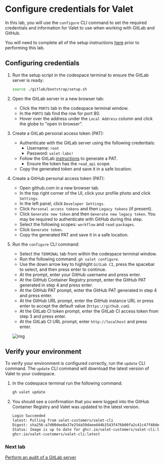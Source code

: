 # Configure credentials for Valet

In this lab, you will use the `configure` CLI command to set the required credentials and information for Valet to use when working with GitLab and GitHub.

You will need to complete all of the setup instructions [here](./readme.md#configure-your-codespace) prior to performing this lab.

## Configuring credentials

1. Run the setup script in the codespace terminal to ensure the GitLab server is ready:
    ```bash
    source ./gitlab/bootstrap/setup.sh
    ```

2. Open the GitLab server in a new browser tab:
    - Click the `PORTS` tab in the codespace terminal window.
    - In the `PORTS` tab find the row for port 80.
    - Hover over the address under the `Local Address` column and click the globe to "open in browser".

3. Create a GitLab personal access token (PAT):
    - Authenticate with the GitLab server using the following credentials:
      - Username: `root`
      - Password: `valet-labs!`
    - Follow the GitLab [instructions](https://docs.gitlab.com/ee/user/profile/personal_access_tokens.html#create-a-personal-access-token) to generate a PAT.
      - Ensure the token has the `read_api` scope.
    - Copy the generated token and save it in a safe location.

4. Create a GitHub personal access token (PAT):
    - Open github.com in a new browser tab.
    - In the top right corner of the UI, click your profile photo and click `Settings`.
    - In the left panel, click `Developer Settings`.
    - Click `Personal access tokens` and then `Legacy tokens` (if present).
    - Click `Generate new token` and then `Generate new legacy token`. You may be required to authenticate with GitHub during this step.
    - Select the following scopes: `workflow` and `read:packages`.
    - Click `Generate token`.
    - Copy the generated PAT and save it in a safe location.

5. Run the `configure` CLI command:
    - Select the `TERMINAL` tab from within the codespace terminal window.
    - Run the following command: `gh valet configure`.
    - Use the down arrow key to highlight `GitLab CI`, press the spacebar to select, and then press enter to continue.
    - At the prompt, enter your GitHub username and press enter.
    - At the GitHub Container Registry prompt, enter the GitHub PAT generated in step 4 and press enter.
    - At the GitHub PAT prompt, enter the GitHub PAT generated in step 4 and press enter.
    - At the GitHub URL prompt, enter the GitHub instance URL or press enter to accept the default value (`https://github.com`).
    - At the GitLab CI token prompt, enter the GitLab CI access token from step 3 and press enter.
    - At the GitLab CI URL prompt, enter `http://localhost` and press enter.

    ![img](https://user-images.githubusercontent.com/18723510/183990474-d0b2559c-d2bf-40d9-ac43-19af53e45329.png)

## Verify your environment

To verify your environment is configured correctly, run the `update` CLI command. The `update` CLI command will download the latest version of Valet to your codespace.

1. In the codespace terminal run the following command:

   ```bash
   gh valet update
   ```

2. You should see a confirmation that you were logged into the GitHub Container Registry and Valet was updated to the latest version.

   ```bash
   Login Succeeded
   latest: Pulling from valet-customers/valet-cli
   Digest: sha256:a7d00dee8a37e25da59daeed44b1543f476b00fa2c41c47f48deeaf34a215bbb
   Status: Image is up to date for ghcr.io/valet-customers/valet-cli:latest
   ghcr.io/valet-customers/valet-cli:latest
   ```

### Next lab

[Perform an audit of a GitLab server](./2-audit.md)
